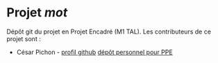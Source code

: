 # Projet *mot*

Dépôt git du projet en Projet Encadré (M1 TAL). Les contributeurs de ce projet sont :

* César Pichon - [profil github](https://github.com/16arpi) [dépôt personnel pour PPE](https://github.com/16arpi/PPE1-2024)


